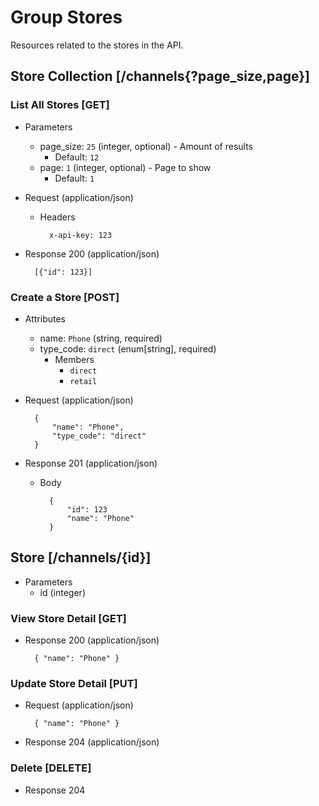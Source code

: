 # Group Stores

Resources related to the stores in the API.

## Store Collection [/channels{?page_size,page}]

### List All Stores [GET]

+ Parameters
    + page_size: `25` (integer, optional) - Amount of results
        + Default: `12`
    + page: `1` (integer, optional) - Page to show
        + Default: `1`

+ Request (application/json)

    + Headers

            x-api-key: 123

+ Response 200 (application/json)

        [{"id": 123}]

### Create a Store [POST]

+ Attributes
    + name: `Phone` (string, required)
    + type_code: `direct` (enum[string], required)
        + Members
            + `direct`
            + `retail`

+ Request (application/json)

        {
            "name": "Phone",
            "type_code": "direct"
        }

+ Response 201 (application/json)

    + Body

            {
                "id": 123
                "name": "Phone"
            }

## Store [/channels/{id}]

+ Parameters
    + id (integer)

### View Store Detail [GET]

+ Response 200 (application/json)

        { "name": "Phone" }

### Update Store Detail [PUT]

+ Request (application/json)

        { "name": "Phone" }

+ Response 204 (application/json)

### Delete [DELETE]

+ Response 204
